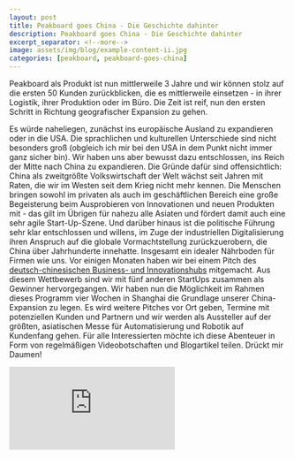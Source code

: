 ```yaml
---
layout: post
title: Peakboard goes China - Die Geschichte dahinter
description: Peakboard goes China - Die Geschichte dahinter
excerpt_separator: <!--more-->
image: assets/img/blog/example-content-ii.jpg
categories: [peakboard, peakboard-goes-china]
---
```


Peakboard als Produkt ist nun mittlerweile 3 Jahre und wir können stolz auf die ersten 50 Kunden zurückblicken, die es mittlerweile einsetzen - in ihrer Logistik, ihrer Produktion oder im Büro. 
Die Zeit ist reif, nun den ersten Schritt in Richtung geografischer Expansion zu gehen. 

<!--more-->

Es würde naheliegen, zunächst ins europäische Ausland zu expandieren oder in die USA. Die sprachlichen und kulturellen Unterschiede sind nicht besonders groß (obgleich ich mir bei den USA in dem Punkt nicht immer ganz sicher bin). 
Wir haben uns aber bewusst dazu entschlossen, ins Reich der Mitte nach China zu expandieren.
Die Gründe dafür sind offensichtlich: China als zweitgrößte Volkswirtschaft der Welt wächst seit Jahren mit Raten, die wir im Westen seit dem Krieg nicht mehr kennen. 
Die Menschen bringen sowohl im privaten als auch im geschäftlichen Bereich eine große Begeisterung beim Ausprobieren von Innovationen und neuen Produkten mit - das gilt im Übrigen für nahezu alle Asiaten und fördert damit auch eine sehr agile Start-Up-Szene. 
Und darüber hinaus ist die politische Führung sehr klar entschlossen und willens, im Zuge der industriellen Digitalisierung ihren Anspruch auf die globale Vormachtstellung zurückzuerobern, die China über Jahrhunderte innehatte. 
Insgesamt ein idealer Nährboden für Firmen wie uns.
Vor einigen Monaten haben wir bei einem Pitch des [deutsch-chinesischen Business- und Innovationshubs](http://dc-hub.de) mitgemacht. 
Aus diesem Wettbewerb sind wir mit fünf anderen StartUps zusammen als Gewinner hervorgegangen. 
Wir haben nun die Möglichkeit im Rahmen dieses Programm vier Wochen in Shanghai die Grundlage unserer China-Expansion zu legen. 
Es wird weitere Pitches vor Ort geben, Termine mit potenziellen Kunden und Partnern und wir werden als Aussteller auf der größten, asiatischen Messe für Automatisierung und Robotik auf Kundenfang gehen.
Für alle Interessierten möchte ich diese Abenteuer in Form von regelmäßigen Videobotschaften und Blogartikel teilen. Drückt mir Daumen!  
  
<div class="video-container">
    <iframe src="https://www.youtube.com/embed/2cy0FTR3h_g" frameborder="0" allow="accelerometer; autoplay; encrypted-media; gyroscope; picture-in-picture" allowfullscreen></iframe>  
</div>